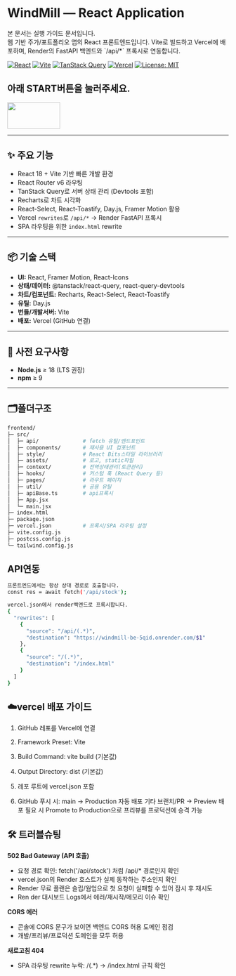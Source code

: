 # WindMill — React Application

<div>본 문서는 실행 가이드 문서입니다.</div>
웹 기반 주가/포트폴리오 앱의 React 프론트엔드입니다. Vite로 빌드하고 Vercel에 배포하며, Render의 FastAPI 백엔드와 `/api/*` 프록시로 연동합니다.

[![React](https://img.shields.io/badge/React-18-61DAFB?logo=react&logoColor=white)](https://react.dev/)
[![Vite](https://img.shields.io/badge/Vite-%20-646CFF?logo=vite&logoColor=white)](https://vitejs.dev/)
[![TanStack Query](https://img.shields.io/badge/TanStack%20Query-5-%23FF4154)](https://tanstack.com/query/latest)
[![Vercel](https://img.shields.io/badge/Deploy-Vercel-black?logo=vercel)](https://vercel.com/)
[![License: MIT](https://img.shields.io/badge/License-MIT-green.svg)](#-license)


## 아래 START버튼을 눌러주세요.


<a href="https://windmill-fe-yn59.vercel.app/">
  <img src="https://img.shields.io/badge/START-50a0f0?style=for-the-badge" height="60" width="120"/>
</a>

---

## ✨ 주요 기능

- React 18 + Vite 기반 빠른 개발 환경
- React Router v6 라우팅
- TanStack Query로 서버 상태 관리 (Devtools 포함)
- Recharts로 차트 시각화
- React-Select, React-Toastify, Day.js, Framer Motion 활용
- Vercel `rewrites`로 `/api/*` → Render FastAPI 프록시
- SPA 라우팅을 위한 `index.html` rewrite

---

## 📦 기술 스택

- **UI:** React, Framer Motion, React-Icons
- **상태/데이터:** @tanstack/react-query, react-query-devtools
- **차트/컴포넌트:** Recharts, React-Select, React-Toastify
- **유틸:** Day.js
- **번들/개발서버:** Vite
- **배포:** Vercel (GitHub 연결)


---

## 🧰 사전 요구사항

- **Node.js** ≥ 18 (LTS 권장)
- **npm** ≥ 9

---

## 🗂️폴더구조

```bash
frontend/
├─ src/
│  ├─ api/              # fetch 유틸/엔드포인트
│  ├─ components/       # 재사용 UI 컴포넌트
│  ├─ style/            # React Bits스타일 라이브러리
│  ├─ assets/           # 로고, static파일
│  ├─ context/          # 전역상태관리(토큰관리)
│  ├─ hooks/            # 커스텀 훅 (React Query 등)
│  ├─ pages/            # 라우트 페이지
│  ├─ util/             # 공용 유틸
│  ├─ apiBase.ts        # api프록시
│  ├─ App.jsx
│  └─ main.jsx
├─ index.html
├─ package.json
├─ vercel.json          # 프록시/SPA 라우팅 설정
├─ vite.config.js
├─ postcss.config.js
└─ tailwind.config.js   

```

## API연동

```bash
프론트엔드에서는 항상 상대 경로로 호출합니다.
const res = await fetch('/api/stock');

vercel.json에서 render백엔드로 프록시합니다.
{
  "rewrites": [
    {
      "source": "/api/(.*)",
      "destination": "https://windmill-be-5qid.onrender.com/$1"
    },
    {
      "source": "/(.*)",
      "destination": "/index.html"
    }
  ]
}
```

## ☁️vercel 배포 가이드
1. GitHub 레포를 Vercel에 연결

2. Framework Preset: Vite

3. Build Command: vite build (기본값)

4. Output Directory: dist (기본값)

5. 레포 루트에 vercel.json 포함

6. GitHub 푸시 시:
main → Production 자동 배포
기타 브랜치/PR → Preview 배포
필요 시 Promote to Production으로 프리뷰를 프로덕션에 승격 가능

## 🛠️ 트러블슈팅

**502 Bad Gateway (API 호출)**

- 요청 경로 확인: fetch('/api/stock') 처럼 /api/* 경로인지 확인
- vercel.json의 Render 호스트가 실제 동작하는 주소인지 확인
- Render 무료 플랜은 슬립/웜업으로 첫 요청이 실패할 수 있어 잠시 후 재시도
- Ren der 대시보드 Logs에서 에러/재시작/메모리 이슈 확인

**CORS 에러**
- 콘솔에 CORS 문구가 보이면 백엔드 CORS 허용 도메인 점검
- 개발/프리뷰/프로덕션 도메인을 모두 허용

**새로고침 404**
- SPA 라우팅 rewrite 누락: /(.*) → /index.html 규칙 확인

